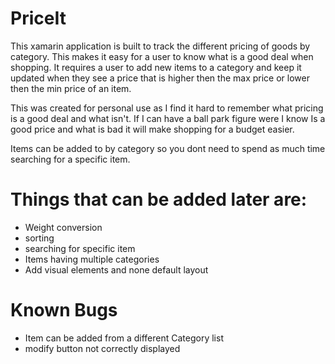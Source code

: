 # PriceIt

This xamarin application is built to track the different pricing of goods by category. This makes it easy for a user to know what is a good deal when shopping. It requires a user to add new items to a category and keep it updated when they see a price that is higher then the max price or lower then the min price of an item.

This was created for personal use as I find it hard to remember what pricing is a good deal and what isn't. If I can have a ball park figure were I know Is a good price and what is bad it will make shopping for a budget easier.

Items can be added to by category so you dont need to spend as much time searching for a specific item.

# Things that can be added later are:
- Weight conversion
- sorting
- searching for specific item
- Items having multiple categories
- Add visual elements and none default layout

# Known Bugs
- Item can be added from a different Category list
- modify button not correctly displayed
